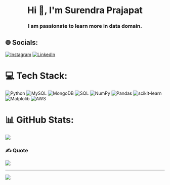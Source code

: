<h1 align="center">Hi 👋, I'm Surendra Prajapat</h1>
<h3 align="center">I am passionate to learn more in data domain.</h3>



## 🌐 Socials:
[![Instagram](https://img.shields.io/badge/Instagram-%23E4405F.svg?logo=Instagram&logoColor=white)](https://www.instagram.com/thisissurendra17/) [![LinkedIn](https://img.shields.io/badge/LinkedIn-%230077B5.svg?logo=linkedin&logoColor=white)](https://www.linkedin.com/in/surendraprajapat18)  

# 💻 Tech Stack:
![Python](https://img.shields.io/badge/python-3670A0?style=plastic&logo=python&logoColor=ffdd54) ![MySQL](https://img.shields.io/badge/mysql-%2300f.svg?style=plastic&logo=mysql&logoColor=white) ![MongoDB](https://img.shields.io/badge/MongoDB-%234ea94b.svg?style=plastic&logo=mongodb&logoColor=white) ![SQL](https://img.shields.io/badge/SQL-%2307405e.svg?style=plastic&logo=sqlite&logoColor=white) 	 ![NumPy](https://img.shields.io/badge/numpy-%23013243.svg?style=plastic&logo=numpy&logoColor=white) ![Pandas](https://img.shields.io/badge/pandas-%23150458.svg?style=plastic&logo=pandas&logoColor=white) ![scikit-learn](https://img.shields.io/badge/scikit--learn-%23F7931E.svg?style=plastic&logo=scikit-learn&logoColor=white) ![Matplolib](https://img.shields.io/badge/Matplotlib-%230C55A5.svg?style=plastic&logo=matplot&logoColor=%white) ![AWS](https://img.shields.io/badge/Matplotlib-%230C55A5.svg?style=plastic&logo=matplot&logoColor=%white) 
# 📊 GitHub Stats:

![](https://github-readme-streak-stats.herokuapp.com/?user=Surendraprajapat18&theme=default&hide_border=true)<br/>



### ✍️ Quote
![](https://quotes-github-readme.vercel.app/api?type=horizontal&theme=dark)

---
[![](https://visitcount.itsvg.in/api?id=gourav-yadavv&icon=7&color=0)](https://visitcount.itsvg.in)

<!-- Proudly created with GPRM ( https://gprm.itsvg.in ) -->

